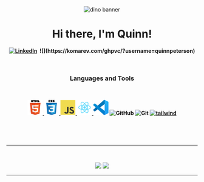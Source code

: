 <p align="center">
     <img align="center" src="https://storage.googleapis.com/gweb-uniblog-publish-prod/original_images/Dino_non-birthday_version.gif" alt="dino banner"/>
</p>
 
<p>
  <h1 align="center"><b>Hi there, I'm Quinn! </h1>
</p>

<p align="center">
<a href="https://www.linkedin.com/in/quinn-peterson-software-engineer/"><img src="https://img.shields.io/badge/linkedin-%230077B5.svg?&style=for-the-badge&logo=linkedin&logoColor=white" alt="LinkedIn" /></a>&nbsp;
![](https://komarev.com/ghpvc/?username=quinnpeterson)
     
</p>


<br />

<p>
<h3 align="center"> Languages and Tools</h3>
</p>

<br />

<p align="center">
<a href="https://www.w3.org/html/" target="_blank"> <img src="https://raw.githubusercontent.com/devicons/devicon/master/icons/html5/html5-original-wordmark.svg" alt="html5" width="40" height="40"/> </a>
<a href="https://www.w3schools.com/css/" target="_blank"> <img src="https://raw.githubusercontent.com/devicons/devicon/master/icons/css3/css3-original-wordmark.svg" alt="css3" width="40" height="40"/> </a>
<a href="https://developer.mozilla.org/en-US/docs/Web/JavaScript" target="_blank"> <img src="https://raw.githubusercontent.com/devicons/devicon/master/icons/javascript/javascript-original.svg" alt="javascript" width="40" height="40"/> </a>
<a href="https://reactjs.org/" target="_blank"> <img src="https://raw.githubusercontent.com/github/explore/80688e429a7d4ef2fca1e82350fe8e3517d3494d/topics/react/react.png" alt="react" width="40" height="40"/> </a>
<img alt="Visual Studio Code" width="40px" src="https://raw.githubusercontent.com/github/explore/80688e429a7d4ef2fca1e82350fe8e3517d3494d/topics/visual-studio-code/visual-studio-code.png" />
<img alt="GitHub" width="40px" src="https://docs.google.com/uc?export=download&id=1fkb6h66GdyddiOlDGXZecngQQoFs9yV0" />
<img alt="Git" width="40px" src="https://raw.githubusercontent.com/jmnote/z-icons/master/svg/git.svg" />
<a href="https://tailwindcss.com/" target="_blank"> <img src="https://www.vectorlogo.zone/logos/tailwindcss/tailwindcss-icon.svg" alt="tailwind" width="40" height="40"/> </a>
   </p>
<br />
<p align="center">
<br />

---

<br />
<p align="center">
<img src="https://github-readme-stats.vercel.app/api?username=QuinnPeterson&theme=algolia&show_icons=true" width="410"/>
<img src="https://github-readme-stats.vercel.app/api/top-langs/?username=QuinnPeterson&layout=compact&theme=algolia" width="400" />
</p>

---
